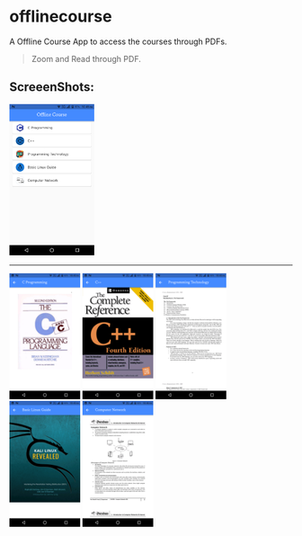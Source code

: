 # offlinecourse

A Offline Course App to access the courses through PDFs.
> Zoom and Read through PDF.

## ScreeenShots:
<img src = 'assets/Screenshots/0.png' width=30%>

---
<p>
  <img src = 'assets/Screenshots/1.png' width=25%>
  <img src = 'assets/Screenshots/2.png' width=25%>
  <img src = 'assets/Screenshots/3.png' width=25%>
  <img src = 'assets/Screenshots/4.png' width=25%>
  <img src = 'assets/Screenshots/5.png' width=25%>  
  </p>
